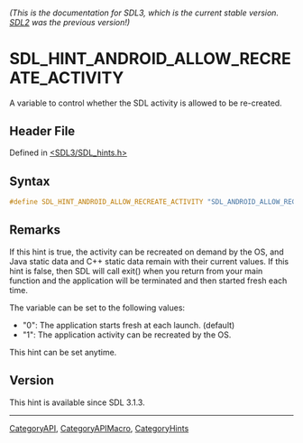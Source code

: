 ###### (This is the documentation for SDL3, which is the current stable version. [SDL2](https://wiki.libsdl.org/SDL2/) was the previous version!)
# SDL_HINT_ANDROID_ALLOW_RECREATE_ACTIVITY

A variable to control whether the SDL activity is allowed to be re-created.

## Header File

Defined in [<SDL3/SDL_hints.h>](https://github.com/libsdl-org/SDL/blob/main/include/SDL3/SDL_hints.h)

## Syntax

```c
#define SDL_HINT_ANDROID_ALLOW_RECREATE_ACTIVITY "SDL_ANDROID_ALLOW_RECREATE_ACTIVITY"
```

## Remarks

If this hint is true, the activity can be recreated on demand by the OS,
and Java static data and C++ static data remain with their current values.
If this hint is false, then SDL will call exit() when you return from your
main function and the application will be terminated and then started fresh
each time.

The variable can be set to the following values:

- "0": The application starts fresh at each launch. (default)
- "1": The application activity can be recreated by the OS.

This hint can be set anytime.

## Version

This hint is available since SDL 3.1.3.

----
[CategoryAPI](CategoryAPI), [CategoryAPIMacro](CategoryAPIMacro), [CategoryHints](CategoryHints)

